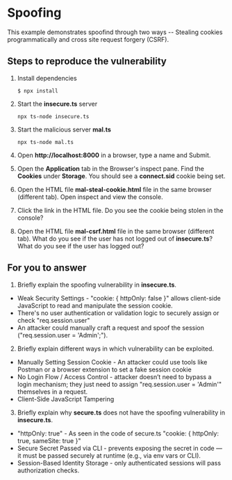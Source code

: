 # Spoofing

This example demonstrates spoofind through two ways -- Stealing cookies programmatically and cross site request forgery (CSRF).

## Steps to reproduce the vulnerability

1. Install dependencies

    `$ npx install`

2. Start the **insecure.ts** server

    `npx ts-node insecure.ts`

3. Start the malicious server **mal.ts**

    `npx ts-node mal.ts`

4. Open __http://localhost:8000__ in a browser, type a name and Submit.

5. Open the __Application__ tab in the Browser's inspect pane. Find the __Cookies__ under __Storage__. You should see a __connect.sid__ cookie being set.

6. Open the HTML file __mal-steal-cookie.html__ file in the same browser (different tab). Open inspect and view the console.

7. Click the link in the HTML file. Do you see the cookie being stolen in the console?

8. Open the HTML file __mal-csrf.html__ file in the same browser (different tab). What do you see if the user has not logged out of **insecure.ts**? What do you see if the user has logged out? 


## For you to answer

1. Briefly explain the spoofing vulnerability in **insecure.ts**.
- Weak Security Settings - "cookie: { httpOnly: false }" allows client-side JavaScript to read and manipulate the session cookie. 
- There's no user authentication or validation logic to securely assign or check "req.session.user" 
- An attacker could manually craft a request and spoof the session ("req.session.user = 'Admin';").

2. Briefly explain different ways in which vulnerability can be exploited.
- Manually Setting Session Cookie - An attacker could use tools like Postman or a browser extension to set a fake session cookie
- No Login Flow / Access Control - attacker doesn’t need to bypass a login mechanism; they just need to assign "req.session.user = 'Admin'" themselves in a request.
- Client-Side JavaScript Tampering

3. Briefly explain why **secure.ts** does not have the spoofing vulnerability in **insecure.ts**.
- "httpOnly: true" - As seen in the code of secure.ts 
"cookie: {
  httpOnly: true,
  sameSite: true
}"
- Secure Secret Passed via CLI - prevents exposing the secret in code — it must be passed securely at runtime (e.g., via env vars or CLI).
- Session-Based Identity Storage - only authenticated sessions will pass authorization checks.

